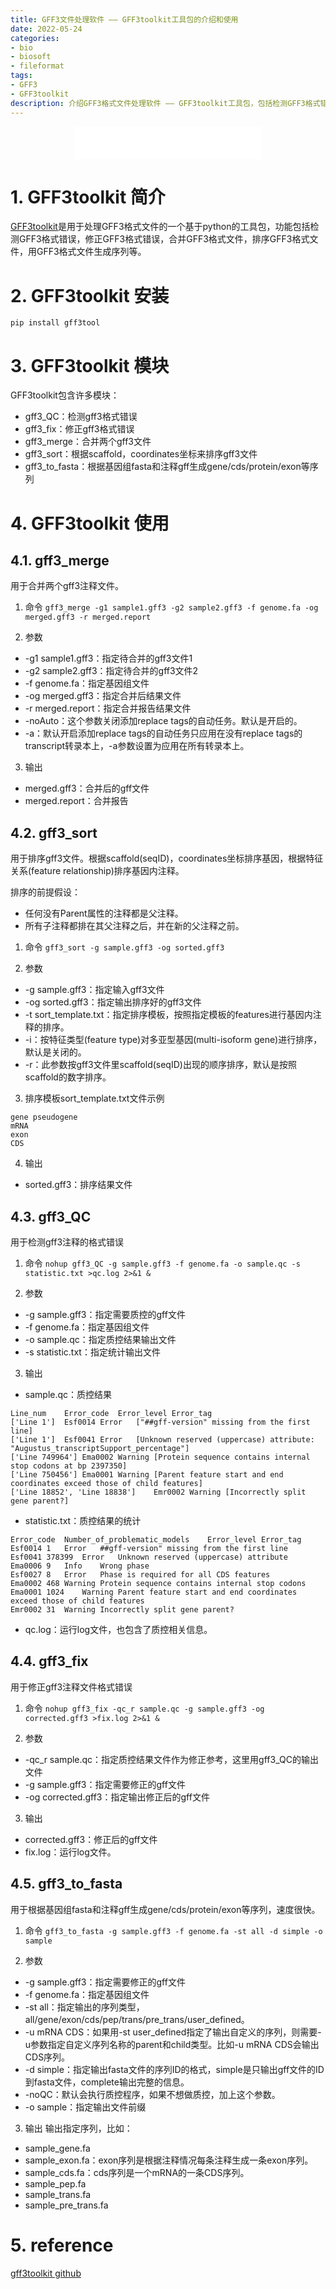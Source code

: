 ```yaml
---
title: GFF3文件处理软件 —— GFF3toolkit工具包的介绍和使用
date: 2022-05-24
categories: 
- bio
- biosoft
- fileformat
tags: 
- GFF3
- GFF3toolkit
description: 介绍GFF3格式文件处理软件 —— GFF3toolkit工具包，包括检测GFF3格式错误，修正GFF3格式错误，合并GFF3格式文件，排序GFF3格式文件，用GFF3格式文件生成序列等。
---
```


<div align="middle"><iframe frameborder="no" border="0" marginwidth="0" marginheight="0" width=298 height=52 src="//music.163.com/outchain/player?type=2&id=283095&auto=1&height=32"></iframe></div>

# 1. GFF3toolkit 简介
[GFF3toolkit](https://github.com/NAL-i5K/GFF3toolkit)是用于处理GFF3格式文件的一个基于python的工具包，功能包括检测GFF3格式错误，修正GFF3格式错误，合并GFF3格式文件，排序GFF3格式文件，用GFF3格式文件生成序列等。

# 2. GFF3toolkit 安装
`pip install gff3tool`

# 3. GFF3toolkit 模块
GFF3toolkit包含许多模块：
- gff3_QC：检测gff3格式错误
- gff3_fix：修正gff3格式错误
- gff3_merge：合并两个gff3文件
- gff3_sort：根据scaffold，coordinates坐标来排序gff3文件
- gff3_to_fasta：根据基因组fasta和注释gff生成gene/cds/protein/exon等序列

# 4. GFF3toolkit 使用
## 4.1. gff3_merge
用于合并两个gff3注释文件。
1. 命令
`gff3_merge -g1 sample1.gff3 -g2 sample2.gff3 -f genome.fa -og merged.gff3 -r merged.report`

2. 参数
- -g1 sample1.gff3：指定待合并的gff3文件1
- -g2 sample2.gff3：指定待合并的gff3文件2
- -f genome.fa：指定基因组文件
- -og merged.gff3：指定合并后结果文件
- -r merged.report：指定合并报告结果文件
- -noAuto：这个参数关闭添加replace tags的自动任务。默认是开启的。
- -a：默认开启添加replace tags的自动任务只应用在没有replace tags的transcript转录本上，-a参数设置为应用在所有转录本上。

3. 输出
- merged.gff3：合并后的gff文件
- merged.report：合并报告

## 4.2. gff3_sort
用于排序gff3文件。根据scaffold(seqID)，coordinates坐标排序基因，根据特征关系(feature relationship)排序基因内注释。

排序的前提假设：
- 任何没有Parent属性的注释都是父注释。
- 所有子注释都排在其父注释之后，并在新的父注释之前。

1. 命令
`gff3_sort -g sample.gff3 -og sorted.gff3`

2. 参数
- -g sample.gff3：指定输入gff3文件
- -og sorted.gff3：指定输出排序好的gff3文件
- -t sort_template.txt：指定排序模板，按照指定模板的features进行基因内注释的排序。
- -i：按特征类型(feature type)对多亚型基因(multi-isoform gene)进行排序，默认是关闭的。
- -r：此参数按gff3文件里scaffold(seqID)出现的顺序排序，默认是按照scaffold的数字排序。

3. 排序模板sort_template.txt文件示例
```
gene pseudogene
mRNA
exon
CDS
```

4. 输出
- sorted.gff3：排序结果文件

## 4.3. gff3_QC
用于检测gff3注释的格式错误
1. 命令
`nohup gff3_QC -g sample.gff3 -f genome.fa -o sample.qc -s statistic.txt >qc.log 2>&1 &`

2. 参数
- -g sample.gff3：指定需要质控的gff文件
- -f genome.fa：指定基因组文件
- -o sample.qc：指定质控结果输出文件
- -s statistic.txt：指定统计输出文件

3. 输出
- sample.qc：质控结果

```
Line_num	Error_code	Error_level	Error_tag
['Line 1']	Esf0014	Error	["##gff-version" missing from the first line]
['Line 1']	Esf0041	Error	[Unknown reserved (uppercase) attribute: "Augustus_transcriptSupport_percentage"]
['Line 749964']	Ema0002	Warning	[Protein sequence contains internal stop codons at bp 2397350]
['Line 750456']	Ema0001	Warning	[Parent feature start and end coordinates exceed those of child features]
['Line 18852', 'Line 18838']	Emr0002	Warning	[Incorrectly split gene parent?]
```

- statistic.txt：质控结果的统计

```
Error_code	Number_of_problematic_models	Error_level	Error_tag
Esf0014	1	Error	##gff-version" missing from the first line
Esf0041	378399	Error	Unknown reserved (uppercase) attribute
Ema0006	9	Info	Wrong phase
Esf0027	8	Error	Phase is required for all CDS features
Ema0002	468	Warning	Protein sequence contains internal stop codons
Ema0001	1024	Warning	Parent feature start and end coordinates exceed those of child features
Emr0002	31	Warning	Incorrectly split gene parent?
```

- qc.log：运行log文件，也包含了质控相关信息。

## 4.4. gff3_fix
用于修正gff3注释文件格式错误
1. 命令
`nohup gff3_fix -qc_r sample.qc -g sample.gff3 -og corrected.gff3 >fix.log 2>&1 &`

2. 参数
- -qc_r sample.qc：指定质控结果文件作为修正参考，这里用gff3_QC的输出文件
- -g sample.gff3：指定需要修正的gff文件
- -og corrected.gff3：指定输出修正后的gff文件

3. 输出
- corrected.gff3：修正后的gff文件
- fix.log：运行log文件。

## 4.5. gff3_to_fasta
用于根据基因组fasta和注释gff生成gene/cds/protein/exon等序列，速度很快。
1. 命令
`gff3_to_fasta -g sample.gff3 -f genome.fa -st all -d simple -o sample`

2. 参数
- -g sample.gff3：指定需要修正的gff文件
- -f genome.fa：指定基因组文件
- -st all：指定输出的序列类型，all/gene/exon/cds/pep/trans/pre_trans/user_defined。
- -u mRNA CDS：如果用-st user_defined指定了输出自定义的序列，则需要-u参数指定自定义序列名称的parent和child类型。比如-u mRNA CDS会输出CDS序列。
- -d simple：指定输出fasta文件的序列ID的格式，simple是只输出gff文件的ID到fasta文件，complete输出完整的信息。
- -noQC：默认会执行质控程序，如果不想做质控，加上这个参数。
- -o sample：指定输出文件前缀

3. 输出
输出指定序列，比如：
- sample_gene.fa
- sample_exon.fa：exon序列是根据注释情况每条注释生成一条exon序列。
- sample_cds.fa：cds序列是一个mRNA的一条CDS序列。
- sample_pep.fa
- sample_trans.fa
- sample_pre_trans.fa

# 5. reference
[gff3toolkit github](https://github.com/NAL-i5K/GFF3toolkit)